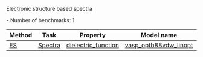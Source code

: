 Electronic structure based spectra


<!--number_of_benchmarks--> - Number of benchmarks: 1


























<!--table_content--><table style="width:100%" id="j_table"><thead><tr><th>Method</th><th>Task</th><th>Property</th><th>Model name</th><th>Metric</th><th>Score</th><th>Team</th><th>Dataset</th><th>Size</th></tr></thead><tr><td><a href= "./ES" target="_blank">ES</a></td><td><a href= "./ES/Spectra" target="_blank">Spectra</a></td><td><a href= "./dielectric_function" target="_blank">dielectric_function</a></td><td><a href="https://www.nature.com/articles/sdata201882" target="_blank">vasp_optb88vdw_linopt</a></td><td>MULTIMAE</td><td>17.033</td><td>JARVIS</td><td>dft_3d</td><td>4</td></tr><!--table_content--></table>